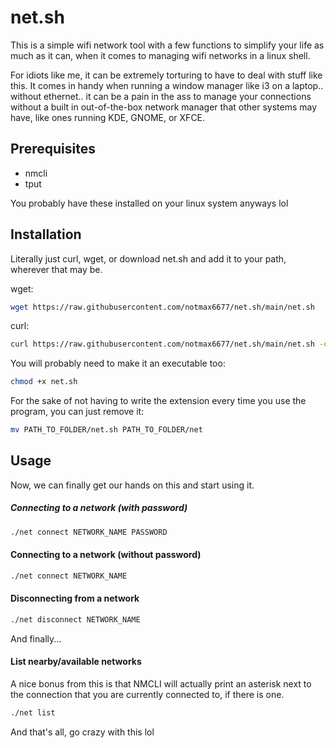 # net.sh

This is a simple wifi network tool with a few functions to simplify your life as much as it can, when it comes to managing wifi networks in a linux shell.

For idiots like me, it can be extremely torturing to have to deal with stuff like this. It comes in handy when running a window manager like i3 on a laptop.. without ethernet.. it can be a pain in the ass to manage your connections without a built in out-of-the-box network manager that other systems may have, like ones running KDE, GNOME, or XFCE.

## Prerequisites
* nmcli
* tput

You probably have these installed on your linux system anyways lol

## Installation
Literally just curl, wget, or download net.sh and add it to your path, wherever that may be.

wget:
```sh
wget https://raw.githubusercontent.com/notmax6677/net.sh/main/net.sh
```

curl:
```sh
curl https://raw.githubusercontent.com/notmax6677/net.sh/main/net.sh -o net.sh
```

You will probably need to make it an executable too:
```sh
chmod +x net.sh
```

For the sake of not having to write the extension every time you use the program, you can just remove it:
```sh
mv PATH_TO_FOLDER/net.sh PATH_TO_FOLDER/net
```

## Usage
Now, we can finally get our hands on this and start using it.

##### Connecting to a network (with password)
```sh
./net connect NETWORK_NAME PASSWORD
```

#### Connecting to a network (without password)
```sh
./net connect NETWORK_NAME
```

#### Disconnecting from a network
```sh
./net disconnect NETWORK_NAME
```

And finally...

#### List nearby/available networks
A nice bonus from this is that NMCLI will actually print an asterisk next to the connection that you are currently connected to, if there is one.
```sh
./net list
```

And that's all, go crazy with this lol
